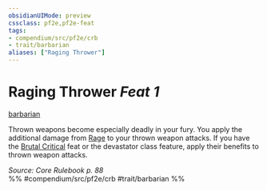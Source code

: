 ```yaml
---
obsidianUIMode: preview
cssclass: pf2e,pf2e-feat
tags:
- compendium/src/pf2e/crb
- trait/barbarian
aliases: ["Raging Thrower"]
---
```

# Raging Thrower  *Feat 1*  
[barbarian](Reference/Rules/Traits/barbarian.md "Barbarian Class Trait")  


Thrown weapons become especially deadly in your fury. You apply the additional damage from [Rage](Reference/Rules/Actions/rage.md) to your thrown weapon attacks. If you have the [Brutal Critical](brutal-critical.md) feat or the devastator class feature, apply their benefits to thrown weapon attacks.

*Source: Core Rulebook p. 88*  
%% #compendium/src/pf2e/crb #trait/barbarian %%